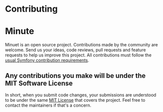 Contributing
============

# Minute

Minuet is an open source project. Contributions made by
the community are welcome. Send us your ideas, code reviews, pull requests and
feature requests to help us improve this project. All contributions must follow the [usual Symfony contribution requirements](https://symfony.com/doc/current/contributing/index.html).

## Any contributions you make will be under the MIT Software License
In short, when you submit code changes, your submissions are understood to be under the same [MIT License](http://choosealicense.com/licenses/mit/) that covers the project. Feel free to contact the maintainers if that's a concern.
